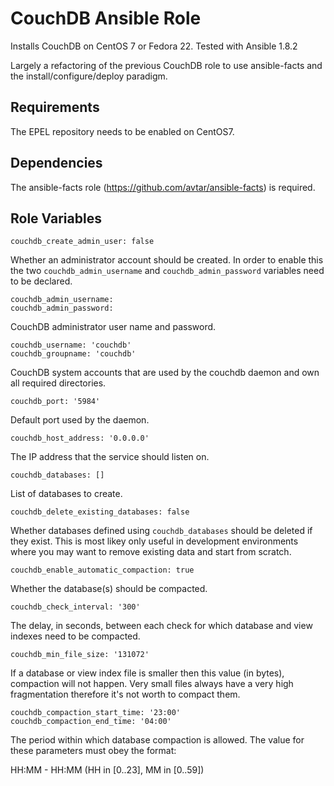 # CouchDB Ansible Role

Installs CouchDB on CentOS 7 or Fedora 22. Tested with Ansible 1.8.2

Largely a refactoring of the previous CouchDB role to use ansible-facts and the install/configure/deploy paradigm.

## Requirements

The EPEL repository needs to be enabled on CentOS7.

## Dependencies

The ansible-facts role (https://github.com/avtar/ansible-facts) is required.

## Role Variables

    couchdb_create_admin_user: false

Whether an administrator account should be created. In order to enable this the two `couchdb_admin_username` and `couchdb_admin_password` variables need to be declared.

    couchdb_admin_username:
    couchdb_admin_password:

CouchDB administrator user name and password.

    couchdb_username: 'couchdb'
    couchdb_groupname: 'couchdb'

CouchDB system accounts that are used by the couchdb daemon and own all required directories.

    couchdb_port: '5984'

Default port used by the daemon.

    couchdb_host_address: '0.0.0.0'

The IP address that the service should listen on.

    couchdb_databases: []

List of databases to create.

    couchdb_delete_existing_databases: false

Whether databases defined using ``couchdb_databases`` should be deleted if they exist. This is most likey only useful in development environments where you may want to remove existing data and start from scratch.

    couchdb_enable_automatic_compaction: true

Whether the database(s) should be compacted.

    couchdb_check_interval: '300'

The delay, in seconds, between each check for which database and view indexes need to be compacted.

    couchdb_min_file_size: '131072'

If a database or view index file is smaller then this value (in bytes), compaction will not happen. Very small files always have a very high fragmentation therefore it's not worth to compact them.

    couchdb_compaction_start_time: '23:00'
    couchdb_compaction_end_time: '04:00'

The period within which database compaction is allowed. The value for these parameters must obey the format:

HH:MM - HH:MM (HH in [0..23], MM in [0..59])
